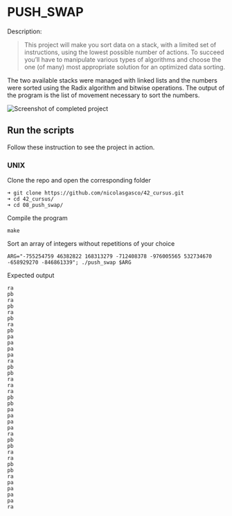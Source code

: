 # PUSH_SWAP

Description:
> This project will make you sort data on a stack, with a limited set of instructions, using the lowest possible number of actions. To succeed you’ll have to manipulate various
types of algorithms and choose the one (of many) most appropriate solution for an optimized data sorting.

The two available stacks were managed with linked lists and the numbers were sorted using the Radix algorithm and bitwise operations. The output of the program is the list of movement necessary to sort the numbers.

![Screenshot of completed project](https://res.cloudinary.com/ngasco/image/upload/v1635067508/42/Screenshot_from_2021-10-24_11-22-56_mfbq1j.png "Screenshot of Minitalk")
## Run the scripts

Follow these instruction to see the project in action.

### UNIX
Clone the repo and open the corresponding folder
```
➜ git clone https://github.com/nicolasgasco/42_cursus.git
➜ cd 42_cursus/
➜ cd 08_push_swap/
```
Compile the program
```
make
```
Sort an array of integers without repetitions of your choice
```
ARG="-755254759 46382822 168313279 -712408378 -976005565 532734670 -658929270 -846861339"; ./push_swap $ARG
```
Expected output
```
ra
pb
ra
pb
ra
pb
ra
pb
pa
pa
pa
pa
ra
pb
pb
ra
ra
ra
pb
pb
pa
pa
pa
pa
ra
pb
pb
ra
ra
pb
pb
ra
pa
pa
pa
pa
ra
```
